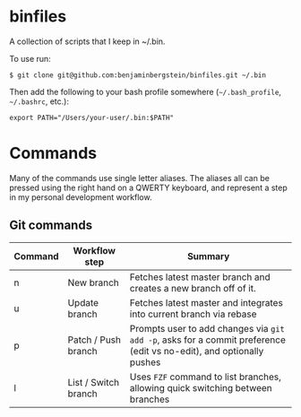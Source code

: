 # binfiles

A collection of scripts that I keep in ~/.bin.

To use run:

```
$ git clone git@github.com:benjaminbergstein/binfiles.git ~/.bin
````

Then add the following to your bash profile somewhere (`~/.bash_profile`, `~/.bashrc`, etc.):

```
export PATH="/Users/your-user/.bin:$PATH"
```

# Commands

Many of the commands use single letter aliases. The aliases all
can be pressed using the right hand on a QWERTY keyboard, and represent
a step in my personal development workflow.

## Git commands

| Command | Workflow step | Summary |
| --- | --- | --- |
| n | New branch | Fetches latest master branch and creates a new branch off of it. |
| u | Update branch | Fetches latest master and integrates into current branch via rebase |
| p | Patch / Push branch | Prompts user to add changes via `git add -p`, asks for a commit preference (edit vs no-edit), and optionally pushes |
| l | List / Switch branch | Uses `FZF` command to list branches, allowing quick switching between branches |
